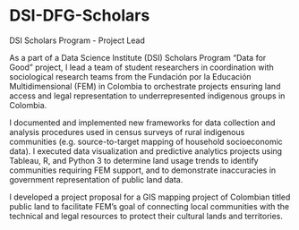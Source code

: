 # DSI-DFG-Scholars

DSI Scholars Program - Project Lead

As a part of a Data Science Institute (DSI) Scholars Program “Data for Good” project, I lead a team of student researchers in coordination with sociological research teams from the Fundación por la Educación Multidimensional (FEM) in Colombia to orchestrate projects ensuring land access and legal representation to underrepresented indigenous groups in Colombia.

I documented and implemented new frameworks for data collection and analysis procedures used in census surveys of rural indigenous communities (e.g. source-to-target mapping of household socioeconomic data). I executed data visualization and predictive analytics projects using Tableau, R, and Python 3 to determine land usage trends to identify communities requiring FEM support, and to demonstrate inaccuracies in government representation of public land data.

I developed a project proposal for a GIS mapping project of Colombian titled public land to facilitate FEM’s goal of connecting local communities with the technical and legal resources to protect their cultural lands and territories.
